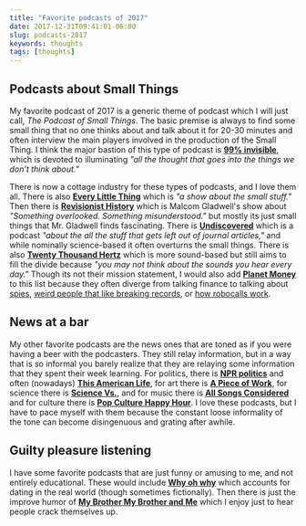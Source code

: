 ```yaml
---
title: "Favorite podcasts of 2017"
date: 2017-12-31T09:41:01-06:00
slug: podcasts-2017
keywords: thoughts
tags: [thoughts]
---
```


## Podcasts about Small Things

My favorite podcast of 2017 is a generic theme of podcast which I will just call, *The Podcast of Small Things*. The basic premise is always to find some small thing that no one thinks about and talk about it for 20-30 minutes and often interview the main players involved in the production of the Small Thing. I think the major bastion of this type of podcast is **[99% invisible](https://99percentinvisible.org/)**, which is devoted to illuminating *"all the thought that goes into the things we don’t think about."*

There is now a cottage industry for these types of podcasts, and I love them all. There is also **[Every Little Thing](https://gimletmedia.com/every-little-thing/)** which is *"a show about the small stuff."* Then there is **[Revisionist History](http://revisionisthistory.com/about)** which is Malcom Gladwell's show about *"Something overlooked. Something misunderstood."* but mostly its just small things that Mr. Gladwell finds fascinating. There is **[Undiscovered](http://www.undiscoveredpodcast.org/)** which is a podcast *"about the all the stuff that gets left out of journal articles,"* and while nominally science-based it often overturns the small things. There is also **[Twenty Thousand Hertz](https://www.20k.org/)** which is more sound-based but still aims to fill the divide because *"you may not think about the sounds you hear every day."* Though its not their mission statement, I would also add **[Planet Money](http://www.npr.org/sections/money/)** to this list because they often diverge from talking finance to talking about [spies](http://www.npr.org/sections/money/2017/08/30/547411440/episode-791-tips-from-spies), [weird people that like breaking records](http://www.npr.org/sections/money/2017/08/30/547411440/episode-791-tips-from-spies), or [how robocalls work](http://www.npr.org/sections/money/2017/08/18/544448670/episode-789-robocall-invasion).

## News at a bar

My other favorite podcasts are the news ones that are toned as if you were having a beer with the podcasters. They still relay information, but in a way that is so informal you barely realize that they are relaying some information that they spent their week learning. For politics, there is **[NPR politics](http://www.npr.org/podcasts/510310/npr-politics-podcast)** and often (nowadays) **[This American Life](https://www.thisamericanlife.org/podcast)**, for art there is **[A Piece of Work](https://www.moma.org/calendar/exhibitions/3860)**, for science there is **[Science Vs.](https://gimletmedia.com/science-vs/)**, and for music there is **[All Songs Considered](http://www.npr.org/podcasts/510019/all-songs-considered)** and for culture there is **[Pop Culture Happy Hour](http://www.npr.org/sections/monkeysee/129472378/pop-culture-happy-hour/)**. I love these podcasts, but I have to pace myself with them because the constant loose informality of the tone can become disingenuous and grating after awhile.


## Guilty pleasure listening

I have some favorite podcasts that are just funny or amusing to me, and not entirely educational. These would include **[Why oh why](http://www.whyohwhyradio.com/)** which accounts for dating in the real world (though sometimes fictionally). Then there is just the improve humor of **[My Brother My Brother and Me](http://www.maximumfun.org/shows/my-brother-my-brother-and-me)** which I enjoy just to hear people crack themselves up.



